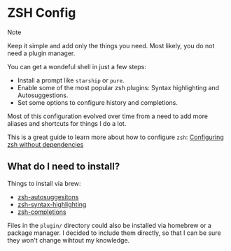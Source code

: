 # ZSH Config

> [!NOTE]
> Keep it simple and add only the things you need.
> Most likely, you do not need a plugin manager.

You can get a wondeful shell in just a few steps:

- Install a prompt like `starship` or `pure`.
- Enable some of the most popular zsh plugins: Syntax highlighting and Autosuggestions.
- Set some options to configure history and completions.

Most of this configuration evolved over time from a need to add more aliases and shortcuts for
things I do a lot.

This is a great guide to learn more about how to configure `zsh`:
[Configuring zsh without dependencies](https://thevaluable.dev/zsh-install-configure-mouseless/)

## What do I need to install?

Things to install via brew:

- [zsh-autosuggesitons](https://github.com/zsh-users/zsh-autosuggestions)
- [zsh-syntax-highlighting](https://github.com/zsh-users/zsh-syntax-highlighting)
- [zsh-completions](https://github.com/zsh-users/zsh-completions)

Files in the `plugin/` directory could also be installed via homebrew or a package manager.
I decided to include them directly, so that I can be sure they won't change wihtout my knowledge.
